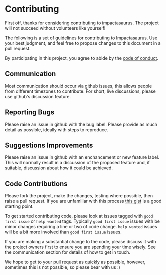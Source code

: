 # Contributing

First off, thanks for considering contributing to impactasaurus. The project will not succeed without volunteers like yourself!

The following is a set of guidelines for contributing to Impactasaurus. Use your best judgment, and feel free to propose changes to this document in a pull request.

By participating in this project, you agree to abide by the [code of conduct](https://github.com/impactasaurus/app/blob/master/CODE_OF_CONDUCT.md).

## Communication

Most communication should occur via github issues, this allows people from different timezones to contribute. For short, live discussions, please use github's discussion feature.

## Reporting Bugs

Please raise an issue in github with the bug label. Please provide as much detail as possible, ideally with steps to reproduce.

## Suggestions Improvements

Please raise an issue in github with an enchancement or new feature label. This will normally result in a discussion of the proposed feature and, if suitable, discussion about how it could be achieved. 

## Code Contributions

Please fork the project, make the changes, testing where possible, then raise a pull request. If you are unfamiliar with this process [this gist](https://gist.github.com/Chaser324/ce0505fbed06b947d962) is a good starting point.

To get started contributing code, please look at issues tagged with `good first issue` or `help wanted` tags. Typically `good first issue` issues with be minor changes requiring a line or two of code change. `help wanted` issues will be a bit more involved than `good first issue` issues.

If you are making a substantial change to the code, please discuss it with the project owners first to ensure you are spending your time wisely. See the communication section for details of how to get in touch.

We hope to get to your pull request as quickly as possible, however, sometimes this is not possible, so please bear with us :)
